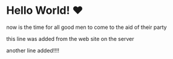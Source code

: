 # Hello World! :heart:

now is the time for all good men to come to the aid of their party

this line was added from the web site on the server

another line added!!!!
